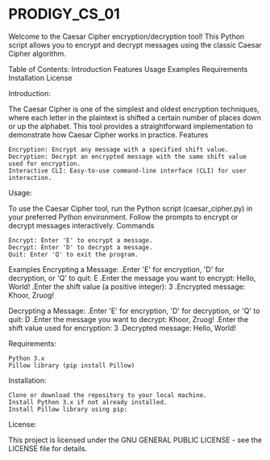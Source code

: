 # PRODIGY_CS_01

Welcome to the Caesar Cipher encryption/decryption tool! This Python script allows you to encrypt and decrypt messages using the classic Caesar Cipher algorithm.

Table of Contents:
  Introduction
  Features
  Usage
  Examples
  Requirements
  Installation
  License

Introduction:

The Caesar Cipher is one of the simplest and oldest encryption techniques, where each letter in the plaintext is shifted a certain number of places down or up the alphabet. This tool provides a straightforward implementation to demonstrate how Caesar Cipher works in practice.
Features

    Encryption: Encrypt any message with a specified shift value.
    Decryption: Decrypt an encrypted message with the same shift value used for encryption.
    Interactive CLI: Easy-to-use command-line interface (CLI) for user interaction.

Usage:

To use the Caesar Cipher tool, run the Python script (caesar_cipher.py) in your preferred Python environment. Follow the prompts to encrypt or decrypt messages interactively.
Commands

    Encrypt: Enter 'E' to encrypt a message.
    Decrypt: Enter 'D' to decrypt a message.
    Quit: Enter 'Q' to exit the program.

  Examples
Encrypting a Message:
.Enter 'E' for encryption, 'D' for decryption, or 'Q' to quit: E
.Enter the message you want to encrypt: Hello, World!
.Enter the shift value (a positive integer): 3
.Encrypted message: Khoor, Zruog!

Decrypting a Message:
.Enter 'E' for encryption, 'D' for decryption, or 'Q' to quit: D
.Enter the message you want to decrypt: Khoor, Zruog!
.Enter the shift value used for encryption: 3
.Decrypted message: Hello, World!

Requirements:

    Python 3.x
    Pillow library (pip install Pillow)

Installation:

    Clone or download the repository to your local machine.
    Install Python 3.x if not already installed.
    Install Pillow library using pip:

  License:

This project is licensed under the GNU GENERAL PUBLIC LICENSE - see the LICENSE file for details.
